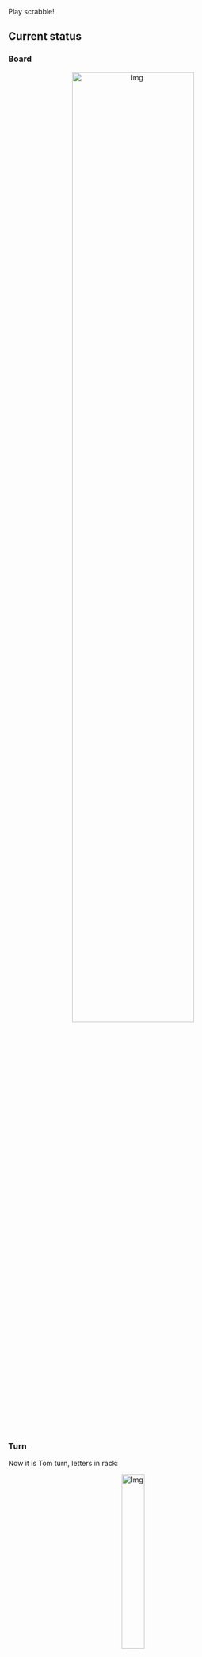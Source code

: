 
Play scrabble!
## Current status
### Board
<p align="center">
<img src="https://raw.githubusercontent.com/radosz99/radosz99/main/board.png" width=70% alt="Img"/>
    </p>
    
### Turn
Now it is Tom turn, letters in rack:
<p align="center">
<img src="https://raw.githubusercontent.com/radosz99/radosz99/main/rack.png" width=30% alt="Img"/>
</p>

### Game score
| Id | Player name | Points |
  | - | - | - |  
|0 | Tom | 48
|1 | Jerry | 105
## Make the move
Make the move and insert the letters by creating an [issue](https://github.com/radosz99/radosz99/issues/new?title=scrabble%7Cmove%7C7%3AA%3ARIDE&body=Just+push+%27Submit+new+issue%27+or+update+with+your+move.) according to the rules or...

## Possibly best moves  
Are you sure? :smiling_imp: :smiling_imp: :smiling_imp:
<details>
  <summary>Spoiler warning!</summary>
  
  | Id | Move | Issue link | Points |
  | - | - | - | - |  
|1| H:11:onix | [scrabble&#124;move&#124;H:11:onix](https://github.com/radosz99/radosz99/issues/new?title=scrabble%7Cmove%7CH%3A11%3Aonix&body=Just+push+%27Submit+new+issue%27+or+update+with+your+move.) | 36 
|2| B:8:exima | [scrabble&#124;move&#124;B:8:exima](https://github.com/radosz99/radosz99/issues/new?title=scrabble%7Cmove%7CB%3A8%3Aexima&body=Just+push+%27Submit+new+issue%27+or+update+with+your+move.) | 30 
|3| H:10:mingo | [scrabble&#124;move&#124;H:10:mingo](https://github.com/radosz99/radosz99/issues/new?title=scrabble%7Cmove%7CH%3A10%3Amingo&body=Just+push+%27Submit+new+issue%27+or+update+with+your+move.) | 27 
|4| H:10:mongo | [scrabble&#124;move&#124;H:10:mongo](https://github.com/radosz99/radosz99/issues/new?title=scrabble%7Cmove%7CH%3A10%3Amongo&body=Just+push+%27Submit+new+issue%27+or+update+with+your+move.) | 27 
|5| H:10:igneo | [scrabble&#124;move&#124;H:10:igneo](https://github.com/radosz99/radosz99/issues/new?title=scrabble%7Cmove%7CH%3A10%3Aigneo&body=Just+push+%27Submit+new+issue%27+or+update+with+your+move.) | 24 
|6| H:10:moneo | [scrabble&#124;move&#124;H:10:moneo](https://github.com/radosz99/radosz99/issues/new?title=scrabble%7Cmove%7CH%3A10%3Amoneo&body=Just+push+%27Submit+new+issue%27+or+update+with+your+move.) | 24 
|7| H:10:genio | [scrabble&#124;move&#124;H:10:genio](https://github.com/radosz99/radosz99/issues/new?title=scrabble%7Cmove%7CH%3A10%3Agenio&body=Just+push+%27Submit+new+issue%27+or+update+with+your+move.) | 21 
|8| B:9:moxa | [scrabble&#124;move&#124;B:9:moxa](https://github.com/radosz99/radosz99/issues/new?title=scrabble%7Cmove%7CB%3A9%3Amoxa&body=Just+push+%27Submit+new+issue%27+or+update+with+your+move.) | 19 
|9| B:12:ax | [scrabble&#124;move&#124;B:12:ax](https://github.com/radosz99/radosz99/issues/new?title=scrabble%7Cmove%7CB%3A12%3Aax&body=Just+push+%27Submit+new+issue%27+or+update+with+your+move.) | 18 
|10| B:10:miago | [scrabble&#124;move&#124;B:10:miago](https://github.com/radosz99/radosz99/issues/new?title=scrabble%7Cmove%7CB%3A10%3Amiago&body=Just+push+%27Submit+new+issue%27+or+update+with+your+move.) | 16 
</details>
    
## Latest moves

| Id | Type | Move / Letters to replace | Created words / New letters | Date | Points | Player | Who |
| - | - | - | - | - | - | - | - |
|3| INSERT | 12:B:aneasen | ['ANEASEN'] | 12/07/2022, 15:28:15 | 16 | Jerry | [radosz99](github.com/radosz99) |
|2| INSERT | D:7:hoyare | ['HOYARE'] | 12/07/2022, 15:26:29 | 24 | Tom | [radosz99](github.com/radosz99) |
|1| INSERT | F:5:carajees | ['CARAJEES'] | 12/07/2022, 15:25:07 | 89 | Jerry | [radosz99](github.com/radosz99) |
|0| INSERT | 7:D:hurto | ['HURTO'] | 12/07/2022, 15:21:27 | 24 | Tom | [radosz99](github.com/radosz99) |